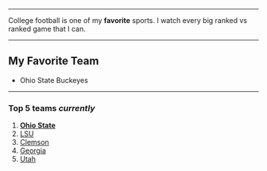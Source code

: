 ___
 College football is one of my
 **favorite** sports. I watch every big ranked vs ranked game that I can. 
 
___
## My Favorite Team
 - Ohio State Buckeyes
 
---
### Top 5 teams *currently*
1. [**Ohio State**](https://www.google.com/search?q=ohio+state+football&oq=Ohio+State+Football&aqs=chrome.0.0l8.4317j1j7&sourceid=chrome&ie=UTF-8#sie=t;/m/0fjzsy;6;/m/012hfxch;mt;fp;1;;)
2. [LSU](https://www.google.com/search?q=lsu+football&oq=lsu+foot&aqs=chrome.0.0j69i57j0l6.1513j1j9&sourceid=chrome&ie=UTF-8#sie=t;/m/0fht9f;6;/m/012hfxch;mt;fp;1;;)
3. [Clemson](https://www.google.com/search?q=clemson+football&oq=clemson+football&aqs=chrome..69i57j0l7.6085j1j9&sourceid=chrome&ie=UTF-8#sie=t;/m/03hfxkn;6;/m/012hfxch;mt;fp;1;;)
4. [Georgia](https://www.google.com/search?q=georgia+football&oq=georgia+football&aqs=chrome..69i57j0l7.3029j1j9&sourceid=chrome&ie=UTF-8#sie=t;/m/07kbp5;6;/m/012hfxch;mt;fp;1;;)
5. [Utah](https://www.google.com/search?q=utah+football&oq=utah+football&aqs=chrome..69i57j0l7.3337j0j9&sourceid=chrome&ie=UTF-8#sie=t;/m/04n7ps6;6;/m/012hfxch;mt;fp;1;;)
